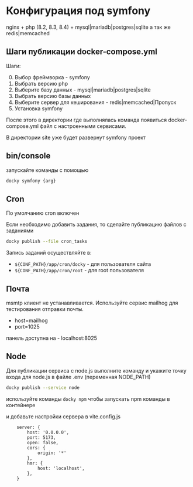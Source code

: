 # Конфигурация под symfony

nginx + php (8.2, 8.3, 8.4) + mysql|mariadb|postgres|sqlite
а так же redis|memcached

## Шаги публикации docker-compose.yml

Шаги:

0. Выбор фреймворка - symfony
1. Выбрать версию php
2. Выберите базу данных - mysql|mariadb|postgres|sqlite
3. Выбрать версию базы данных
4. Выберите сервер для кеширования - redis|memcached|Пропуск
5. Установка symfony

После этого в директории где выполнялась команда появиться docker-compose.yml файл с настроенными сервисами.

В директории site уже будет развернут symfony проект

## bin/console

запускайте команды с помощью

```bash
docky symfony {arg}
```

## Cron

По умолчанию cron включен

Если необходимо добавить задания, то сделайте публикацию файлов с заданиями

```bash
docky publish --file cron_tasks
```

Запись заданий осуществляйте в:
- `${CONF_PATH}/app/cron/docky` - для пользователя сайта
- `${CONF_PATH}/app/cron/root` - для root пользователя

## Почта

msmtp клиент не устанавливается.
Используйте сервис mailhog для тестирования отправки почты.

- host=mailhog
- port=1025

панель доступна на - localhost:8025

## Node

Для публикации сервиса с node.js выполните команду и укажите точку входа для node.js в файле .env (переменная NODE_PATH)

```bash 
docky publish --service node
```

используйте команды ```docky npm``` чтобы запускать npm команды в контейнере

и добавьте настройки сервера в vite.config.js 

```
    server: {
        host: '0.0.0.0',
        port: 5173,
        open: false,
        cors: {
            origin: '*'
        },
        hmr: {
            host: 'localhost',
        },
    }
```

